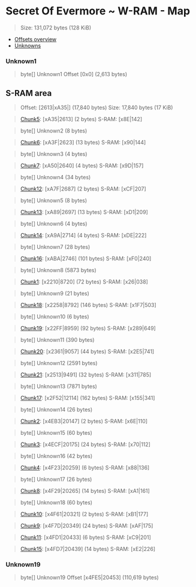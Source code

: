 ﻿# Secret Of Evermore ~ W-RAM - Map

> Size: 131,072 bytes (128 KiB)

* [Offsets overview](WRAM-Offsets.md)
* [Unknowns](WRAM-Unknowns.md)

### Unknown1
> byte[] Unknown1 Offset [0x0]  (2,613 bytes)

## S-RAM area
> Offset: [2613|xA35|]  (17,840 bytes)
> Size: 17,840 bytes (17 KiB)

> [Chunk5](Chunks/Chunk05.md): [xA35|2613]  (2 bytes)      S-RAM: [x8E|142]

> byte[] Unknown2 (8 bytes)

> [Chunk6](Chunks/Chunk06.md): [xA3F|2623]  (13 bytes)     S-RAM: [x90|144]

> byte[] Unknown3 (4 bytes)

> [Chunk7](Chunks/Chunk07.md): [xA50|2640]  (4 bytes)      S-RAM: [x9D|157]

> byte[] Unknown4 (34 bytes)

> [Chunk12](Chunks/Chunk12.md): [xA7F|2687]  (2 bytes)     S-RAM: [xCF|207]

> byte[] Unknown5 (8 bytes)

> [Chunk13](Chunks/Chunk13.md): [xA89|2697]  (13 bytes)    S-RAM: [xD1|209]

> byte[] Unknown6 (4 bytes)

> [Chunk14](Chunks/Chunk14.md): [xA9A|2714]  (4 bytes)     S-RAM: [xDE|222]

> byte[] Unknown7 (28 bytes)

> [Chunk16](Chunks/Chunk16.md): [xABA|2746]  (101 bytes)   S-RAM: [xF0|240]

> byte[] Unknown8 (5873 bytes)

> [Chunk1](Chunks/Chunk01.md): [x2210|8720]  (72 bytes)    S-RAM: [x26|038]

> byte[] Unknown9 (21 bytes)

> [Chunk18](Chunks/Chunk18.md): [x2258|8792]  (146 bytes)  S-RAM: [x1F7|503]

> byte[] Unknown10 (6 bytes)

> [Chunk19](Chunks/Chunk19.md): [x22FF|8959]  (92 bytes)   S-RAM: [x289|649]

> byte[] Unknown11 (390 bytes)

> [Chunk20](Chunks/Chunk20.md): [x2361|9057]  (44 bytes)   S-RAM: [x2E5|741]

> byte[] Unknown12 (2591 bytes)

> [Chunk21](Chunks/Chunk21.md): [x2513|9491]  (32 bytes)   S-RAM: [x311|785]

> byte[] Unknown13 (7871 bytes)

> [Chunk17](Chunks/Chunk17.md): [x2F52|12114]  (162 bytes) S-RAM: [x155|341]

> byte[] Unknown14 (26 bytes)

> [Chunk2](Chunks/Chunk02.md): [x4EB3|20147]  (2 bytes)    S-RAM: [x6E|110]

> byte[] Unknown15 (60 bytes)

> [Chunk3](Chunks/Chunk03.md): [x4ECF|20175]  (24 bytes)   S-RAM: [x70|112]

> byte[] Unknown16 (42 bytes)

> [Chunk4](Chunks/Chunk04.md): [x4F23|20259]  (6 bytes)    S-RAM: [x88|136]

> byte[] Unknown17 (26 bytes)

> [Chunk8](Chunks/Chunk08.md): [x4F29|20265]  (14 bytes)   S-RAM: [xA1|161]

> byte[] Unknown18 (60 bytes)

> [Chunk10](Chunks/Chunk10.md): [x4F61|20321]  (2 bytes)   S-RAM: [xB1|177]

> [Chunk9](Chunks/Chunk09.md): [x4F7D|20349]  (24 bytes)   S-RAM: [xAF|175]

> [Chunk11](Chunks/Chunk11.md): [x4FD1|20433]  (6 bytes)   S-RAM: [xC9|201]

> [Chunk15](Chunks/Chunk15.md): [x4FD7|20439]  (14 bytes)  S-RAM: [xE2|226]

### Unknown19
> byte[] Unknown19 Offset [x4FE5|20453]  (110,619 bytes)